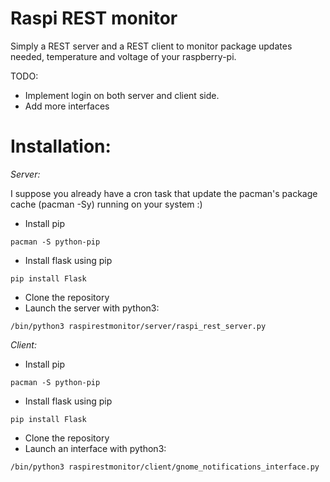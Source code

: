 Raspi REST monitor
================

Simply a REST server and a REST client to monitor package updates needed, temperature and voltage of your raspberry-pi.

TODO:
- Implement login on both server and client side.
- Add more interfaces

Installation:
============

*Server:*

I suppose you already have a cron task that update the pacman's package cache (pacman -Sy) running on your system :)

- Install pip
~~~
pacman -S python-pip
~~~
- Install flask using pip
~~~
pip install Flask
~~~
- Clone the repository
- Launch the server with python3: 
~~~
/bin/python3 raspirestmonitor/server/raspi_rest_server.py
~~~

*Client:*

- Install pip
~~~
pacman -S python-pip
~~~
- Install flask using pip
~~~
pip install Flask
~~~
- Clone the repository
- Launch an interface with python3:
~~~
/bin/python3 raspirestmonitor/client/gnome_notifications_interface.py
~~~
